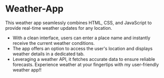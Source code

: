 # Weather-App
This weather app seamlessly combines HTML, CSS, and JavaScript to provide real-time weather updates for any location. 
- With a clean interface, users can enter a place name and instantly receive the current weather conditions. 
- The app offers an option to access the user's location and displays weather details in a dedicated tab. 
- Leveraging a weather API, it fetches accurate data to ensure reliable forecasts.
  Experience weather at your fingertips with my user-friendly weather app!!
